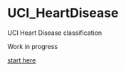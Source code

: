 # UCI_HeartDisease
UCI Heart Disease classification

Work in progress

[start here](https://github.com/FullSimplify/UCI_HeartDisease/blob/master/start_here.ipynb)

